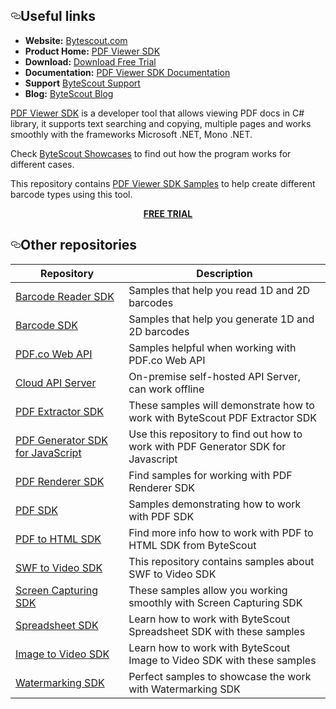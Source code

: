 <div id="readme" class="readme blob instapaper_body">
    <article class="markdown-body entry-content" itemprop="text">
<h2><a id="user-content-resources" class="anchor" href="#resources" aria-hidden="true"><svg aria-hidden="true" class="octicon octicon-link" height="16" version="1.1" viewBox="0 0 16 16" width="16"><path fill-rule="evenodd" d="M4 9h1v1H4c-1.5 0-3-1.69-3-3.5S2.55 3 4 3h4c1.45 0 3 1.69 3 3.5 0 1.41-.91 2.72-2 3.25V8.59c.58-.45 1-1.27 1-2.09C10 5.22 8.98 4 8 4H4c-.98 0-2 1.22-2 2.5S3 9 4 9zm9-3h-1v1h1c1 0 2 1.22 2 2.5S13.98 12 13 12H9c-.98 0-2-1.22-2-2.5 0-.83.42-1.64 1-2.09V6.25c-1.09.53-2 1.84-2 3.25C6 11.31 7.55 13 9 13h4c1.45 0 3-1.69 3-3.5S14.5 6 13 6z"></path></svg></a>Useful links</h2>
<ul>
<li><strong>Website:</strong> <a href="https://bytescout.com/">Bytescout.com</a></li>
<li><strong>Product Home:</strong> <a href="https://bytescout.com/products/developer/pdfviewersdk/index.html">PDF Viewer SDK</a></li>
<li><strong>Download:</strong> <a href="https://bytescout.com/download/web-installer">Download Free Trial</a></li>
<li><strong>Documentation:</strong> <a href="http://cdn.bytescout.com/help/BytescoutPDFViewerSDK/html/68dd7f07-fe14-cbc3-d7ba-b6bf74659b74.htm">PDF Viewer SDK Documentation</a></li>
<li><strong>Support</strong> <a href="https://bytescout.zendesk.com/hc/en-us/requests/new">ByteScout Support</a></li>
<li><strong>Blog:</strong> <a href="https://bytescout.com/blog">ByteScout Blog</a></li>
</ul>
<p><a href="https://bytescout.com/products/developer/pdfviewersdk/index.html">PDF Viewer SDK</a> is a developer tool that allows viewing PDF docs in C# library, it supports text searching and copying, multiple pages and works smoothly with the frameworks Microsoft .NET, Mono .NET.</p>
<p>Check <a href="https://github.com/bytescout/bytescout-showcases">ByteScout Showcases</a> to find out how the program works for different cases.
</p><p>This repository contains <a href="https://github.com/bytescout/pdf-viewer-sdk-samples">PDF Viewer SDK Samples</a> to help create different barcode types using this tool.</p>
<p align="center">
  <a title="Download PDF Viewer SDK free trial" href="https://bytescout.com/download/web-installer">
  <strong>FREE TRIAL</strong></a>
</p>
<h2><a id="user-content-resources" class="anchor" href="#resources" aria-hidden="true"><svg aria-hidden="true" class="octicon octicon-link" height="16" version="1.1" viewBox="0 0 16 16" width="16"><path fill-rule="evenodd" d="M4 9h1v1H4c-1.5 0-3-1.69-3-3.5S2.55 3 4 3h4c1.45 0 3 1.69 3 3.5 0 1.41-.91 2.72-2 3.25V8.59c.58-.45 1-1.27 1-2.09C10 5.22 8.98 4 8 4H4c-.98 0-2 1.22-2 2.5S3 9 4 9zm9-3h-1v1h1c1 0 2 1.22 2 2.5S13.98 12 13 12H9c-.98 0-2-1.22-2-2.5 0-.83.42-1.64 1-2.09V6.25c-1.09.53-2 1.84-2 3.25C6 11.31 7.55 13 9 13h4c1.45 0 3-1.69 3-3.5S14.5 6 13 6z"></path></svg></a>Other repositories</h2>
<table>
<thead>
<tr>
<th>Repository</th>
<th>Description</th>
</tr>
</thead>
<tbody>
<tr>
<td><a href="https://github.com/bytescout/barcode-reader-sdk-samples">Barcode Reader SDK</a></td>
<td>Samples that help you read 1D and 2D barcodes</td>
</tr>
<tr>
<td><a href="https://github.com/bytescout/barcode-sdk-samples">Barcode SDK</a></td>
<td>Samples that help you generate 1D and 2D barcodes</td>
</tr>
<tr>
<td><a href="https://apidocs.pdf.co">PDF.co Web API</a></td>
<td>Samples helpful when working with PDF.co Web API</td>
</tr>
<tr>
<td><a href="https://bytescout.com/products/developer/cloudapiserver/index.html">Cloud API Server</a></td>
<td>On-premise self-hosted API Server, can work offline</td>
</tr>
<tr>
<td><a href="https://github.com/bytescout/pdf-extractor-sdk-samples">PDF Extractor SDK</a></td>
<td>These samples will demonstrate how to work with ByteScout PDF Extractor SDK</td>
</tr>
<tr>
<td><a href="https://github.com/bytescout/pdf-generator-sdk-for-javascript-samples">PDF Generator SDK for JavaScript</a></td>
<td>Use this repository to find out how to work with PDF Generator SDK for Javascript</td>
</tr>
<tr>
<td><a href="https://github.com/bytescout/pdf-renderer-sdk-samples">PDF Renderer SDK</a></td>
<td>Find samples for working with PDF Renderer SDK</td>
</tr>
<tr>
<td><a href="https://github.com/bytescout/pdf-sdk-samples">PDF SDK</a></td>
<td>Samples demonstrating how to work with PDF SDK</td>
</tr>
<tr>
<td><a href="https://github.com/bytescout/pdf-to-html-sdk-samples">PDF to HTML SDK</a></td>
<td>Find more info how to work with PDF to HTML SDK from ByteScout</td>
</tr>
<tr>
<td><a href="https://github.com/bytescout/swf-to-video-sdk-samples">SWF to Video SDK</a></td>
<td>This repository contains samples about SWF to Video SDK</td>
</tr>
<tr>
<td><a href="https://github.com/bytescout/screen-capturing-sdk-samples">Screen Capturing SDK</a></td>
<td>These samples allow you working smoothly with Screen Capturing SDK</td>
</tr>
<tr>
<td><a href="https://github.com/bytescout/spreadsheet-sdk-samples">Spreadsheet SDK</a></td>
<td>Learn how to work with ByteScout Spreadsheet SDK with these samples</td>
</tr>
<tr>
<td><a href="https://github.com/bytescout/image-to-video-sdk-samples">Image to Video SDK</a></td>
<td>Learn how to work with ByteScout Image to Video SDK with these samples</td>
</tr>
<tr>
<td><a href="https://github.com/bytescout/watermarking-sdk-samples">Watermarking SDK</a></td>
<td>Perfect samples to showcase the work with Watermarking SDK</td>
</tr></tbody></table>
</article>
  </div>
